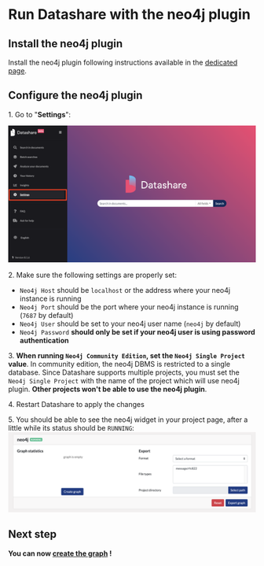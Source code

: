 # Run Datashare with the neo4j plugin

## Install the neo4j plugin

Install the neo4j plugin following instructions available in the [dedicated page](../plugins-and-extensions.md).

## Configure the neo4j plugin

&#x20;1\. Go to "**Settings**":

![](../../.gitbook/assets/screenshot-2020-11-25-at-09.56.51.png)

&#x20;2\. Make sure the following settings are properly set:
- `Neo4j Host` should be `localhost` or the address where your neo4j instance is running
- `Neo4j Port` should be the port where your neo4j instance is running (`7687` by default)
- `Neo4j User` should be set to your neo4j user name (`neo4j` by default)
- `Neo4j Password` **should only be set if your neo4j user is using password authentication** 

&#x20;3\. **When running `Neo4j Community Edition`, set the `Neo4j Single Project` value**. 
In community edition, the neo4j DBMS is restricted to a single database.
Since Datashare supports multiple projects, you must set the `Neo4j Single Project` with the name of the project which will use neo4j plugin.
**Other projects won't be able to use the neo4j plugin**.

&#x20;4\. Restart Datashare to apply the changes

&#x20;5\. You should be able to see the neo4j widget in your project page, after a little while its status should be `RUNNING`:
![neo4j-widget-empty.png](../../.gitbook/assets/neo4j/neo4j-widget-empty.png)

## Next step

**You can now [create the graph](create-and-update-the-graph.md) !**

